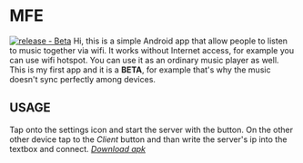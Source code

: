 # MFE
[![release - Beta](https://img.shields.io/badge/release-Beta-blue)](https://)
Hi, this is a simple Android app that allow people to listen to music together via wifi. It works without Internet access, for example you can use wifi hotspot. You can use it as an ordinary music player as well.
This is my first app and it is a **BETA**, for example that's why the music doesn't sync perfectly among devices.

## USAGE
Tap onto the settings icon and start the server with the button. On the other other device tap to the *Client* button and than write the server's ip into the textbox and connect.
*[Download apk](https://github.com/ASDosjani/MFE/raw/master/MFE.apk)*
